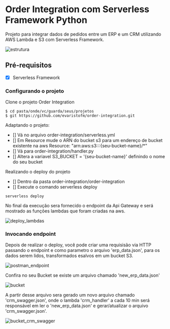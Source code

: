 <!--
title: 'AWS Simple HTTP Endpoint example in Python'
description: 'This template demonstrates how to make a simple HTTP API with Python running on AWS Lambda and API Gateway using the Serverless Framework.'
layout: Doc
framework: v4
platform: AWS
language: python
authorLink: 'https://github.com/serverless'
authorName: 'Serverless, Inc.'
authorAvatar: 'https://avatars1.githubusercontent.com/u/13742415?s=200&v=4'
-->

# Order Integration com Serverless Framework Python

Projeto para integrar dados de pedidos entre um ERP e um CRM utilizando AWS Lambda e S3 com Serverless Framework.

![estrutura](https://github.com/evaristofm/order-integration/assets/46290279/9a2c25da-a9ad-48cb-aa91-88848c99ac35)


## Pré-requisitos
- [x] Serverless Framework


### Configurando o projeto

Clone o projeto Order Integration

```
$ cd pasta/onde/vc/guarda/seus/projetos
$ git https://github.com/evaristofm/order-integration.git

```

Adaptando o projeto:
- [] Vá no arquivo order-integration/serverless.yml
- [] Em Resource mude o ARN do bucket s3 para um endereço de bucket existente na aws Resource: "arn:aws:s3:::{seu-bucket-name}/*"
- [] Vá para order-integration/handler.py
- [] Altera a variavel S3_BUCKET = '{seu-bucket-name}' definindo o nome do seu bucket


Realizando o deploy do projeto

- [] Dentro da pasta order-integration/order-integration
- [] Execute o comando serverless deploy

```
serverless deploy

```
No final da execução sera fornecido o endpoint da Api Gateway e
será mostrado as funções lambdas que foram criadas na aws.

![deploy_lambdas](https://github.com/evaristofm/api-brasilprev/assets/46290279/9b4beec1-e421-45e6-a3c0-ed8c87cabecd)


### Invocando endpoint

Depois de realizar o deploy, você pode criar uma requisisão via HTTP
passando o endpoint e como parametro o arquivo 'erp_data.json', para os dados serem lidos, transformados
 esalvos em um bucket S3.

![postman_endpoint](https://github.com/evaristofm/api-brasilprev/assets/46290279/d75bb0d6-9329-4226-903d-701bd8b84e01)


Confira no seu Bucket se existe um arquivo chamado 'new_erp_data.json'

![bucket](https://github.com/evaristofm/api-brasilprev/assets/46290279/b98fe211-e090-4bd8-9fbe-394db0ab3bff)


A partir desse arquivo sera gerado um novo arquivo chamado 'crm_swagger.json',
onde o lambda 'crm_handler' a cada 10 min será responsável em ler o 'new_erp_data.json'
e gerar/atualizar o arquivo 'crm_swagger.json'.

![bucket_crm_swagger](https://github.com/evaristofm/api-brasilprev/assets/46290279/2abb5530-9b0b-47e8-af5c-3bbac8f9a1f2)


